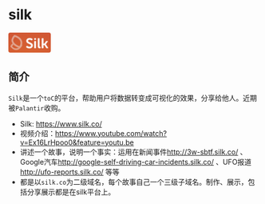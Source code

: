 # silk

 <img src="./img/silk-logo-160908.png" height="40" style="border-radius:4px;">


## 简介

`Silk`是一个`toC`的平台，帮助用户将数据转变成可视化的效果，分享给他人。近期被`Palantir`收购。

* Silk: <https://www.silk.co/>
* 视频介绍：<https://www.youtube.com/watch?v=Ex16LrHpoo0&feature=youtu.be>
* 讲述一个故事，说明一个事实：运用在新闻事件<http://3w-sbtf.silk.co/>
    、Google汽车<http://google-self-driving-car-incidents.silk.co/>
    、UFO报道<http://ufo-reports.silk.co/>
    等等
* 都是以`silk.co`为二级域名，每个故事自己一个三级子域名。制作、展示，包括分享展示都是在silk平台上。

